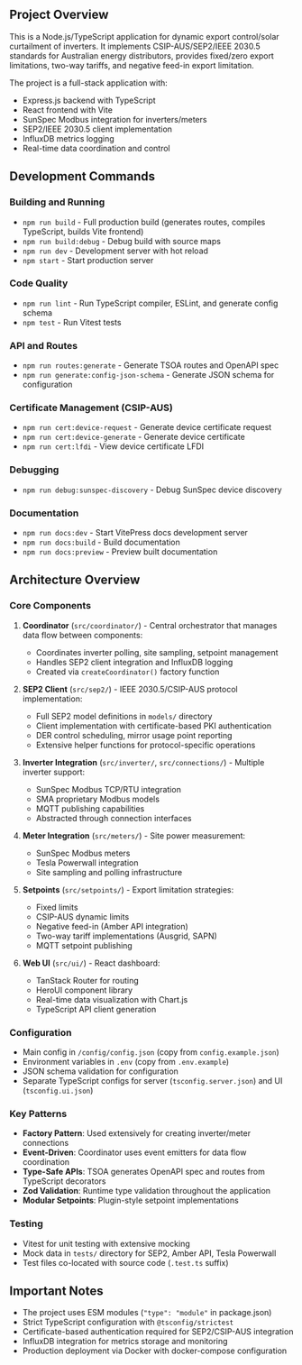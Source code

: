 ## Project Overview

This is a Node.js/TypeScript application for dynamic export control/solar curtailment of inverters. It implements CSIP-AUS/SEP2/IEEE 2030.5 standards for Australian energy distributors, provides fixed/zero export limitations, two-way tariffs, and negative feed-in export limitation.

The project is a full-stack application with:
- Express.js backend with TypeScript
- React frontend with Vite
- SunSpec Modbus integration for inverters/meters
- SEP2/IEEE 2030.5 client implementation
- InfluxDB metrics logging
- Real-time data coordination and control

## Development Commands

### Building and Running
- `npm run build` - Full production build (generates routes, compiles TypeScript, builds Vite frontend)
- `npm run build:debug` - Debug build with source maps
- `npm run dev` - Development server with hot reload
- `npm start` - Start production server

### Code Quality
- `npm run lint` - Run TypeScript compiler, ESLint, and generate config schema
- `npm test` - Run Vitest tests

### API and Routes
- `npm run routes:generate` - Generate TSOA routes and OpenAPI spec
- `npm run generate:config-json-schema` - Generate JSON schema for configuration

### Certificate Management (CSIP-AUS)
- `npm run cert:device-request` - Generate device certificate request
- `npm run cert:device-generate` - Generate device certificate
- `npm run cert:lfdi` - View device certificate LFDI

### Debugging
- `npm run debug:sunspec-discovery` - Debug SunSpec device discovery

### Documentation
- `npm run docs:dev` - Start VitePress docs development server
- `npm run docs:build` - Build documentation
- `npm run docs:preview` - Preview built documentation

## Architecture Overview

### Core Components

1. **Coordinator** (`src/coordinator/`) - Central orchestrator that manages data flow between components:
   - Coordinates inverter polling, site sampling, setpoint management
   - Handles SEP2 client integration and InfluxDB logging
   - Created via `createCoordinator()` factory function

2. **SEP2 Client** (`src/sep2/`) - IEEE 2030.5/CSIP-AUS protocol implementation:
   - Full SEP2 model definitions in `models/` directory
   - Client implementation with certificate-based PKI authentication
   - DER control scheduling, mirror usage point reporting
   - Extensive helper functions for protocol-specific operations

3. **Inverter Integration** (`src/inverter/`, `src/connections/`) - Multiple inverter support:
   - SunSpec Modbus TCP/RTU integration
   - SMA proprietary Modbus models
   - MQTT publishing capabilities
   - Abstracted through connection interfaces

4. **Meter Integration** (`src/meters/`) - Site power measurement:
   - SunSpec Modbus meters
   - Tesla Powerwall integration
   - Site sampling and polling infrastructure

5. **Setpoints** (`src/setpoints/`) - Export limitation strategies:
   - Fixed limits
   - CSIP-AUS dynamic limits
   - Negative feed-in (Amber API integration)
   - Two-way tariff implementations (Ausgrid, SAPN)
   - MQTT setpoint publishing

6. **Web UI** (`src/ui/`) - React dashboard:
   - TanStack Router for routing
   - HeroUI component library
   - Real-time data visualization with Chart.js
   - TypeScript API client generation

### Configuration

- Main config in `/config/config.json` (copy from `config.example.json`)
- Environment variables in `.env` (copy from `.env.example`)
- JSON schema validation for configuration
- Separate TypeScript configs for server (`tsconfig.server.json`) and UI (`tsconfig.ui.json`)

### Key Patterns

- **Factory Pattern**: Used extensively for creating inverter/meter connections
- **Event-Driven**: Coordinator uses event emitters for data flow coordination
- **Type-Safe APIs**: TSOA generates OpenAPI spec and routes from TypeScript decorators
- **Zod Validation**: Runtime type validation throughout the application
- **Modular Setpoints**: Plugin-style setpoint implementations

### Testing

- Vitest for unit testing with extensive mocking
- Mock data in `tests/` directory for SEP2, Amber API, Tesla Powerwall
- Test files co-located with source code (`.test.ts` suffix)

## Important Notes

- The project uses ESM modules (`"type": "module"` in package.json)
- Strict TypeScript configuration with `@tsconfig/strictest`
- Certificate-based authentication required for SEP2/CSIP-AUS integration
- InfluxDB integration for metrics storage and monitoring
- Production deployment via Docker with docker-compose configuration